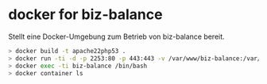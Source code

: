 # docker for biz-balance

Stellt eine Docker-Umgebung zum Betrieb von biz-balance bereit.

```bash
> docker build -t apache22php53 .
> docker run -ti -d -p 2253:80 -p 443:443 -v /var/www/biz-balance:/var/www/biz-balance --name biz-balance apache22php53 /bin/bash
> docker exec -ti biz-balance /bin/bash
> docker container ls

```
